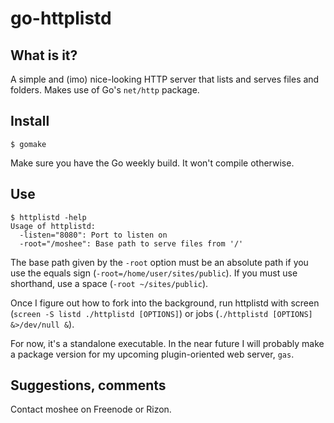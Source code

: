 go-httplistd
===

What is it?
---
A simple and (imo) nice-looking HTTP server that lists and serves files and folders. Makes use of Go's `net/http` package.

Install
---
	$ gomake

Make sure you have the Go weekly build. It won't compile otherwise.

Use
---
	$ httplistd -help
	Usage of httplistd:
	  -listen="8080": Port to listen on
	  -root="/moshee": Base path to serve files from '/'
The base path given by the `-root` option must be an absolute path if you use the equals sign (`-root=/home/user/sites/public`). If you must use shorthand, use a space (`-root ~/sites/public`).

Once I figure out how to fork into the background, run httplistd with screen (`screen -S listd ./httplistd [OPTIONS]`) or jobs (`./httplistd [OPTIONS] &>/dev/null &`).

For now, it's a standalone executable. In the near future I will probably make a package version for my upcoming plugin-oriented web server, `gas`.

Suggestions, comments
---
Contact moshee on Freenode or Rizon.

